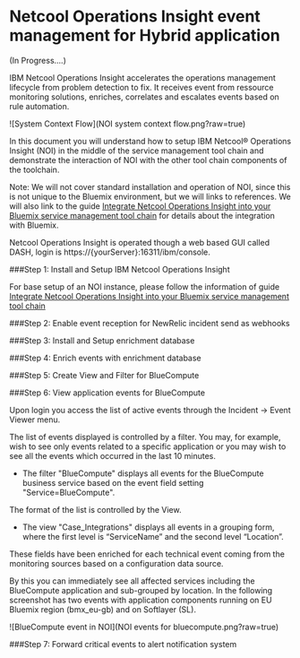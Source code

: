 # Netcool Operations Insight event management for Hybrid application

(In Progress....)

IBM Netcool Operations Insight accelerates the operations management lifecycle from problem detection to fix. It receives event from ressource monitoring solutions, enriches, correlates and escalates events based on rule automation.

![System Context Flow](NOI system context flow.png?raw=true)  

In this document you will understand how to setup IBM Netcool® Operations Insight (NOI) in the middle of the service management tool chain and demonstrate the interaction of NOI with the other tool chain components of the toolchain.

Note: We will not cover standard installation and operation of NOI, since this is not unique to the Bluemix environment, but we will links to references. 
We will also link to the guide [Integrate Netcool Operations Insight into your Bluemix service management tool chain](https://developer.ibm.com/cloudarchitecture/docs/service-management/netcool-operations-insight) for details about the integration with Bluemix.



Netcool Operations Insight is operated though a web based GUI called DASH, login is https://{yourServer}:16311/ibm/console.



###Step 1: Install and Setup IBM Netcool Operations Insight

For base setup of an NOI instance, please follow the information of guide [Integrate Netcool Operations Insight into your Bluemix service management tool chain](https://developer.ibm.com/cloudarchitecture/docs/service-management/netcool-operations-insight)

###Step 2: Enable event reception for NewRelic incident send as webhooks


###Step 3: Install and Setup enrichment database 


###Step 4: Enrich events with enrichment database


###Step 5: Create View and Filter for BlueCompute


###Step 6: View application events for BlueCompute

Upon login you access the list of active events through the Incident -> Event Viewer menu.

The list of events displayed is controlled by a filter. You may, for example, wish to see only events related to a specific application or you may wish to see all the events which occurred in the last 10 minutes.

+ The filter "BlueCompute" displays all events for the BlueCompute business service based on the event field setting "Service=BlueCompute".
 
The format of the list is controlled by the View. 

+ The view "Case_Integrations" displays all events in a grouping form, where the first level is “ServiceName” and the second level “Location”.  
    
These fields have been enriched for each technical event coming from the monitoring sources based on a  configuration data source.

By this you can immediately see all affected services including the BlueCompute application and sub-grouped by location. 
In the following screenshot has two events with application components running on EU Bluemix region (bmx_eu-gb) and on Softlayer (SL).

![BlueCompute event in NOI](NOI events for bluecompute.png?raw=true)  

###Step 7: Forward critical events to alert notification system

